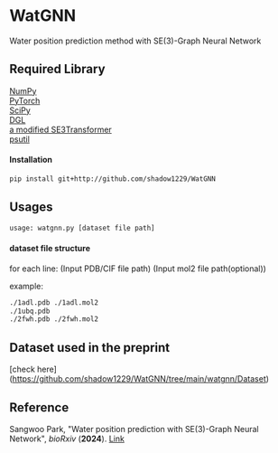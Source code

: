 # WatGNN
Water position prediction method with SE(3)-Graph Neural Network


## Required Library
[NumPy](https://numpy.org/)  
[PyTorch](https://pytorch.org)  
[SciPy](https://scipy.org/)  
[DGL](https://www.dgl.ai/pages/start.html)  
[a modified SE3Transformer](https://github.com/shadow1229/SE3Transformer)  
[psutil](https://pypi.org/project/psutil/)  

#### Installation
```bash
pip install git+http://github.com/shadow1229/WatGNN
```

## Usages
```bash
usage: watgnn.py [dataset file path] 
```

#### dataset file structure
for each line:
(Input PDB/CIF file path) (Input mol2 file path(optional))

example:
```bash
./1adl.pdb ./1adl.mol2
./1ubq.pdb
./2fwh.pdb ./2fwh.mol2
```

## Dataset used in the preprint
[check here] (https://github.com/shadow1229/WatGNN/tree/main/watgnn/Dataset)

## Reference
Sangwoo Park, "Water position prediction with SE(3)-Graph Neural Network", _bioRxiv_ (**2024**). [Link](https://www.biorxiv.org/content/10.1101/2024.03.25.586555v1)


